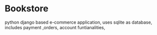 # Bookstore
python django based e-commerce application,
uses sqlite as database,
includes payment ,orders, account funtianalities,
